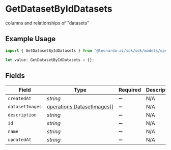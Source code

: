 # GetDatasetByIdDatasets

columns and relationships of "datasets"

## Example Usage

```typescript
import { GetDatasetByIdDatasets } from "@leonardo-ai/sdk/sdk/models/operations";

let value: GetDatasetByIdDatasets = {};
```

## Fields

| Field                                                                         | Type                                                                          | Required                                                                      | Description                                                                   |
| ----------------------------------------------------------------------------- | ----------------------------------------------------------------------------- | ----------------------------------------------------------------------------- | ----------------------------------------------------------------------------- |
| `createdAt`                                                                   | *string*                                                                      | :heavy_minus_sign:                                                            | N/A                                                                           |
| `datasetImages`                                                               | [operations.DatasetImages](../../../sdk/models/operations/datasetimages.md)[] | :heavy_minus_sign:                                                            | N/A                                                                           |
| `description`                                                                 | *string*                                                                      | :heavy_minus_sign:                                                            | N/A                                                                           |
| `id`                                                                          | *string*                                                                      | :heavy_minus_sign:                                                            | N/A                                                                           |
| `name`                                                                        | *string*                                                                      | :heavy_minus_sign:                                                            | N/A                                                                           |
| `updatedAt`                                                                   | *string*                                                                      | :heavy_minus_sign:                                                            | N/A                                                                           |